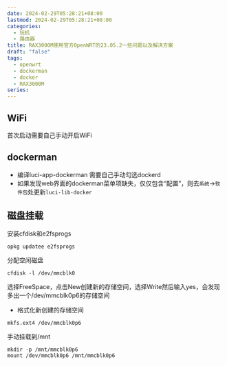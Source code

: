 ```yaml
---
date: 2024-02-29T05:28:21+08:00
lastmod: 2024-02-29T05:28:21+08:00
categories:
  - 玩机
  - 路由器
title: RAX3000M使用官方OpenWRT的23.05.2一些问题以及解决方案
draft: "false"
tags:
  - openwrt
  - dockerman
  - docker
  - RAX3000M
series:
---
```


## WiFi
首次启动需要自己手动开启WiFi

## dockerman
- 编译luci-app-dockerman 需要自己手动勾选dockerd
- 如果发现web界面的dockerman菜单项缺失，仅仅包含“配置”，则去`系统`->`软件包`处更新`luci-lib-docker`

## 磁盘挂载
安装cfdisk和e2fsprogs
```
opkg updatee e2fsprogs
```
分配空闲磁盘
 ```
 cfdisk -l /dev/mmcblk0
```
选择FreeSpace，点击New创建新的存储空间，选择Write然后输入yes，会发现多出一个/dev/mmcblk0p6的存储空间
- 格式化新创建的存储空间
```
mkfs.ext4 /dev/mmcblk0p6
```
手动挂载到/mnt
```
mkdir -p /mnt/mmcblk0p6
mount /dev/mmcblk0p6 /mnt/mmcblk0p6
```

